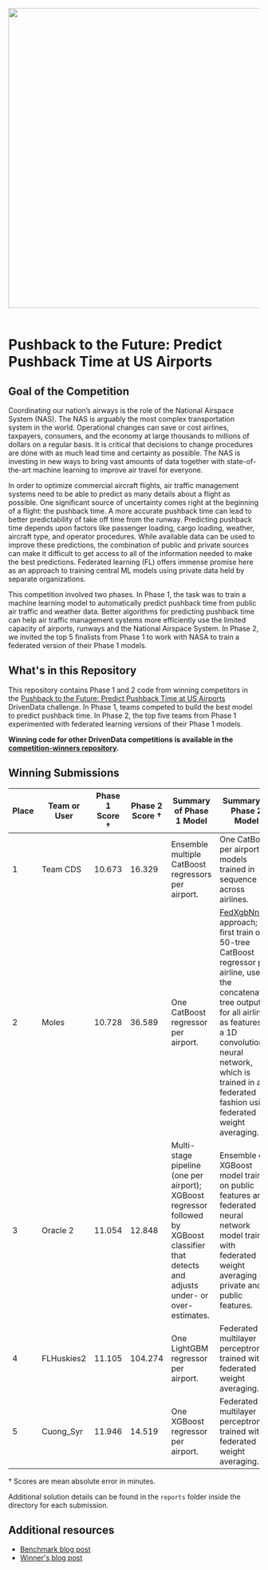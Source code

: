 [<img src='https://s3.amazonaws.com/drivendata-public-assets/logo-white-blue.png' width='600'>](https://www.drivendata.org/)
<br><br>

# Pushback to the Future: Predict Pushback Time at US Airports

## Goal of the Competition

Coordinating our nation’s airways is the role of the National Airspace System (NAS). The NAS is arguably the most complex transportation system in the world. Operational changes can save or cost airlines, taxpayers, consumers, and the economy at large thousands to millions of dollars on a regular basis. It is critical that decisions to change procedures are done with as much lead time and certainty as possible. The NAS is investing in new ways to bring vast amounts of data together with state-of-the-art machine learning to improve air travel for everyone.

In order to optimize commercial aircraft flights, air traffic management systems need to be able to predict as many details about a flight as possible. One significant source of uncertainty comes right at the beginning of a flight: the pushback time. A more accurate pushback time can lead to better predictability of take off time from the runway. Predicting pushback time depends upon factors like passenger loading, cargo loading, weather, aircraft type, and operator procedures. While available data can be used to improve these predictions, the combination of public and private sources can make it difficult to get access to all of the information needed to make the best predictions. Federated learning (FL) offers immense promise here as an approach to training central ML models using private data held by separate organizations.

This competition involved two phases. In Phase 1, the task was to train a machine learning model to automatically predict pushback time from public air traffic and weather data. Better algorithms for predicting pushback time can help air traffic management systems more efficiently use the limited capacity of airports, runways and the National Airspace System. In Phase 2, we invited the top 5 finalists from Phase 1 to work with NASA to train a federated version of their Phase 1 models.

## What's in this Repository

This repository contains Phase 1 and 2 code from winning competitors in the [Pushback to the Future: Predict Pushback Time at US Airports](https://www.drivendata.org/competitions/group/competition-nasa-airport-pushback/) DrivenData challenge. In Phase 1, teams competed to build the best model to predict pushback time. In Phase 2, the top five teams from Phase 1 experimented with federated learning versions of their Phase 1 models.

**Winning code for other DrivenData competitions is available in the [competition-winners repository](https://github.com/drivendataorg/competition-winners).**

## Winning Submissions

Place | Team or User  | Phase 1 Score †  | Phase 2 Score † | Summary of Phase 1 Model | Summary of Phase 2 Model |
----- | ------------- | ---------------- | --------------- | ------------------------ | ------------------------ |
1     | Team CDS      | 10.673           | 16.329          | Ensemble multiple CatBoost regressors per airport. | One CatBoost per airport; models trained in sequence across airlines. |
2     | Moles         | 10.728           | 36.589          | One CatBoost regressor per airport. | [FedXgbNnAvg](https://github.com/adap/flower/blob/main/src/py/flwr/server/strategy/fedxgb_nn_avg.py) approach; first train one 50-tree CatBoost regressor per airline, use the concatenated tree outputs for all airlines as features to a 1D convolutional neural network, which is trained in a federated fashion using federated weight averaging. |
3     | Oracle 2      | 11.054           | 12.848          | Multi-stage pipeline (one per airport); XGBoost regressor followed by XGBoost classifier that detects and adjusts under- or over-estimates. | Ensemble of XGBoost model trained on public features and federated neural network model trained with federated weight averaging on private and public features. |
4     | FLHuskies2    | 11.105           | 104.274         | One LightGBM regressor per airport. | Federated multilayer perceptron trained with federated weight averaging. |
5     | Cuong_Syr     | 11.946           | 14.519          | One XGBoost regressor per airport. | Federated multilayer perceptron trained with federated weight averaging. |

† Scores are mean absolute error in minutes.

Additional solution details can be found in the `reports` folder inside the directory for each submission.


## Additional resources

- [Benchmark blog post](https://drivendata.co/blog/airport-pushback-benchmark)
- [Winner's blog post](https://drivendata.co/blog/airport-pushback-finalists)
